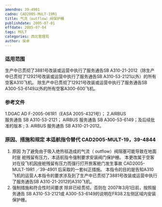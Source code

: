 ```yaml
---
amendno: 39-4901
cadno: CAD2005-MULT-19R1
title: 气流（outflow）阀保护栅
publishdate: 2005-07-01
effdate: 2005-07-04
tags: MULT
categories: 西北管理局
author: 侯卓
---
```


### 适用范围 
生产中已贯彻了3881号改装或运营中执行了服务通告SB A310-21-2012（除生产中已贯彻了12921号改装或运营中执行了服务通告SB A310-53-2121以外）的所有空客A310飞机。
除生产中已贯彻了12921号改装或运营中执行了服务通告SB A300-53-6149以外的所有空客A300-600飞机。

### 参考文件
1.DGAC
 AD F-2005-061R1（EASA 2005-4321号）； 
2.AIRBUS 	
服务通告 SB A310-53-2121； AIRBUS 服务通告 SB A300-53-6149；及后续批准的版本 ; 
3. AIRBUS 服务通告 SB A310-21-2012。


### 原因、措施和规定 本适航指令替代 CAD2005-MULT-19，39-4844 
1. 	原因 为了避免由于吸入绝热毯造成的气流（ outflow）阀阻塞可能导致在地面时座
舱残留有压力，本适航指令强制要求安装阀门保护栅。     本更改属于空客对在役飞机因座舱残留有压力而强行打开旅客舱门发生事故
  CAD2005-MULT-19R1  ／39-4901
后采取的一套纠正措施。 
本指令的目的是告知A310飞机的运营人本指令的要求涉及到了生产中已贯彻了3881号改装或运营中执行了服务通告SB A310-21-2012的A310飞机。 
2. 强制措施和符合性时间要求 
除非已经贯彻，否则在 2007年3月1日前，按照服务通告 SB A310-53-2121或 A300-53-6149的说明在FR38.2左侧区域内安装保护栅。 
